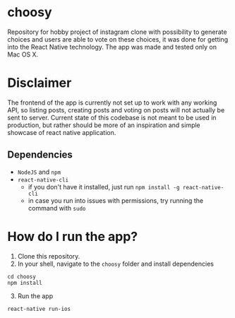 # choosy
Repository for hobby project of instagram clone with possibility to generate choices and users are able to vote on these choices, it was done for getting into the React Native technology. The app was made and tested only on Mac OS X.

# Disclaimer

The frontend of the app is currently not set up to work with any working API, so listing posts, creating posts and voting on posts will not actually be sent to server. Current state of this codebase is not meant to be used in production, but rather should be more of an inspiration and simple showcase of react native application.

## Dependencies
- `NodeJS` and `npm`
- `react-native-cli`
  - if you don't have it installed, just run `npm install -g react-native-cli`
  - in case you run into issues with permissions, try running the command with `sudo`

# How do I run the app?
1. Clone this repository.
2. In your shell, navigate to the `choosy` folder and install dependencies
```shell
cd choosy
npm install
```
3. Run the app
```shell
react-native run-ios
```

